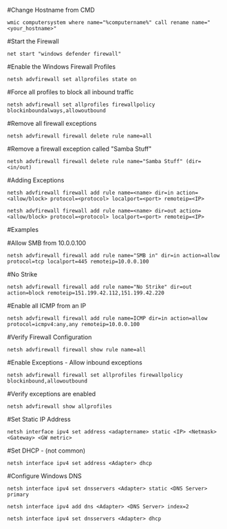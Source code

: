 #Change Hostname from CMD

`wmic computersystem where name="%computername%" call rename name="<your_hostname>"`

#Start the Firewall

`net start "windows defender firewall"`

#Enable the Windows Firewall Profiles

`netsh advfirewall set allprofiles state on`

#Force all profiles to block all inbound traffic

`netsh advfirewall set allprofiles firewallpolicy blockinboundalways,allowoutbound`

#Remove all firewall exceptions

`netsh advfirewall firewall delete rule name=all`

#Remove a firewall exception called "Samba Stuff"

`netsh advfirewall firewall delete rule name="Samba Stuff" (dir=<in/out)`

#Adding Exceptions

`netsh advfirewall firewall add rule name=<name> dir=in action=<allow/block> protocol=<protocol> localport=<port> remoteip=<IP>`

`netsh advfirewall firewall add rule name=<name> dir=out action=<allow/block> protocol=<protocol> localport=<port> remoteip=<IP>`

#Examples

#Allow SMB from 10.0.0.100

`netsh advfirewall firewall add rule name="SMB in" dir=in action=allow protocol=tcp localport=445 remoteip=10.0.0.100`

#No Strike

`netsh advfirewall firewall add rule name="No Strike" dir=out action=block remoteip=151.199.42.112,151.199.42.220`

#Enable all ICMP from an IP

`netsh advfirewall firewall add rule name=ICMP dir=in action=allow protocol=icmpv4:any,any remoteip=10.0.0.100`

#Verify Firewall Configuration

`netsh advfirewall firewall show rule name=all`

#Enable Exceptions - Allow inbound exceptions

`netsh advfirewall firewall set allprofiles firewallpolicy blockinbound,allowoutbound`

#Verify exceptions are enabled

`netsh advfirewall show allprofiles`

#Set Static IP Address

`netsh interface ipv4 set address <adaptername> static <IP> <Netmask> <Gateway> <GW metric>`

#Set DHCP - (not common)

`netsh interface ipv4 set address <Adapter> dhcp`

#Configure Windows DNS

`netsh interface ipv4 set dnsservers <Adapter> static <DNS Server> primary`

`netsh interface ipv4 add dns <Adapter> <DNS Server> index=2`

`netsh interface ipv4 set dnsservers <Adapter> dhcp`
